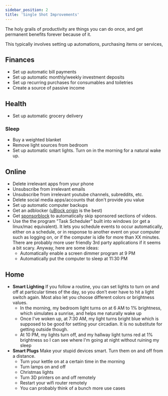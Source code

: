 ```yaml
---
sidebar_position: 2
title: 'Single Shot Improvements'
---
```


The holy grails of productivity are things you can do once, and get permanent benefits forever because of it. 

This typically involves setting up automations, purchasing items or services, 

## Finances

- Set up automatic bill payments
- Set up automatic monthly/weekly investment deposits
- Set up recurring purchases for consumables and toiletries
- Create a source of passive income

## Health

- Set up automatic grocery delivery

### Sleep
- Buy a weighted blanket
- Remove light sources from bedroom
- Set up automatic smart lights. Turn on in the morning for a natural wake up.

## Online

- Delete irrelevant apps from your phone
- Unsubscribe from irrelevant emails
- Unsubscribe from irrelevant youtube channels, subreddits, etc.
- Delete social media apps/accounts that don't provide you value
- Set up automatic computer backups
- Get an adblocker ([uBlock origin](https://chrome.google.com/webstore/detail/ublock-origin/cjpalhdlnbpafiamejdnhcphjbkeiagm?hl=en) is the best)
- Get [sponsorblock](https://chrome.google.com/webstore/detail/sponsorblock-for-youtube/mnjggcdmjocbbbhaepdhchncahnbgone?hl=en) to automatically skip sponsored sections of videos.
- Use the the program "Task Scheduler" built into windows (or get a linux/mac equivalent). It lets you schedule events to occur automatically, either on a schedule, or in response to another event on your computer such as logging on, or if the computer is idle for more than XX minutes. There are probably more user friendly 3rd party applications if it seems a bit scary. Anyway, here are some ideas:
  - Automatically enable a screen dimmer program at 9 PM
  - Automatically put the computer to sleep at 11:30 PM


## Home

- **Smart Lighting** If you follow a routine, you can set lights to turn on and off at particular times of the day, so you don't ever have to hit a light switch again. Most also let you choose different colors or brightness values.
  - In the morning, my bedroom light turns on at 6 AM to 1% brightness, which simulates a sunrise, and helps me naturally wake up
  - Once I've woken up, at 7:30 AM, my light turns bright blue which is supposed to be good for setting your circadian. It is no substitute for getting outside though.
  - At 10 PM, my lights turn off, and my hallway light turns red at 1% brightness so I can see where I'm going at night without ruining my sleep
- **Smart Plugs** Make your stupid devices smart. Turn them on and off from a distance.
  - Turn your kettle on at a certain time in the morning
  - Turn lamps on and off
  - Christmas lights
  - Turn 3D printers on and off remotely
  - Restart your wifi router remotely
  - You can probably think of a bunch more use cases